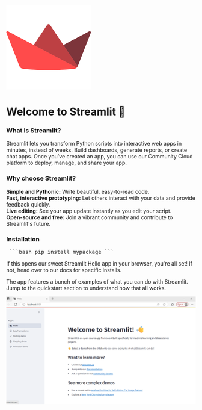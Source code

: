 
![Alt Text](images.png)

# Welcome to Streamlit 👋 <br>

### What is Streamlit? <br>

Streamlit lets you transform Python scripts into interactive web apps in minutes, instead of weeks. Build dashboards, generate reports, or create chat apps. Once you’ve created an app, you can use our Community Cloud platform to deploy, manage, and share your app. <br>

### Why choose Streamlit? <br>
**Simple and Pythonic:** Write beautiful, easy-to-read code.<br>
**Fast, interactive prototyping:** Let others interact with your data and provide feedback quickly.<br>
**Live editing:** See your app update instantly as you edit your script.<br>
**Open-source and free:** Join a vibrant community and contribute to Streamlit's future.<br>

### Installation <br>
<pre> ```bash pip install mypackage ``` </pre>

If this opens our sweet Streamlit Hello app in your browser, you're all set! If not, head over to our docs for specific installs. <br>

The app features a bunch of examples of what you can do with Streamlit. Jump to the quickstart section to understand how that all works. <br>



![alt text](image-1.png)

